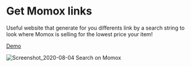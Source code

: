 # Get Momox links

Useful website that generate for you differents link by a search string to look where Momox is selling for the lowest price your item!

[Demo](https://get-momox-links.herokuapp.com/)

![Screenshot_2020-08-04 Search on Momox](https://user-images.githubusercontent.com/24525092/89326845-408cf800-d68b-11ea-9747-12f4f9c356a8.png)
